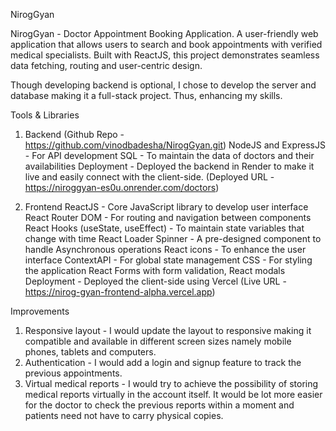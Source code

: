 NirogGyan

NirogGyan - Doctor Appointment Booking Application.
A user-friendly web application that allows users to search and book appointments with verified medical specialists. 
Built with ReactJS, this project demonstrates seamless data fetching, routing and user-centric design.

Though developing backend is optional, I chose to develop the server and database making it a full-stack project. Thus, enhancing my skills.

Tools & Libraries
1. Backend (Github Repo - https://github.com/vinodbadesha/NirogGyan.git)
	NodeJS and ExpressJS - For API development
	SQL - To maintain the data of doctors and their availabilities
	Deployment - Deployed the backend in Render to make it live and easily connect with the client-side.
		(Deployed URL - https://niroggyan-es0u.onrender.com/doctors)

2. Frontend
	ReactJS - Core JavaScript library to develop user interface
	React Router DOM - For routing and navigation between components
	React Hooks (useState, useEffect) - To maintain state variables that change with time
	React Loader Spinner - A pre-designed component to handle Asynchronous operations
	React icons - To enhance the user interface
	ContextAPI - For global state management
	CSS - For styling the application
	React Forms with form validation, React modals
	Deployment - Deployed the client-side using Vercel
		(Live URL - https://nirog-gyan-frontend-alpha.vercel.app)

Improvements
1. Responsive layout - I would update the layout to responsive making it compatible and available in different screen sizes namely mobile phones, tablets and computers.
2. Authentication - I would add a login and signup feature to track the previous appointments.
3. Virtual medical reports - I would try to achieve the possibility of storing medical reports virtually in the account itself. It would be lot more easier for the doctor to check the previous reports within a moment and patients need not have to carry physical copies.
	
